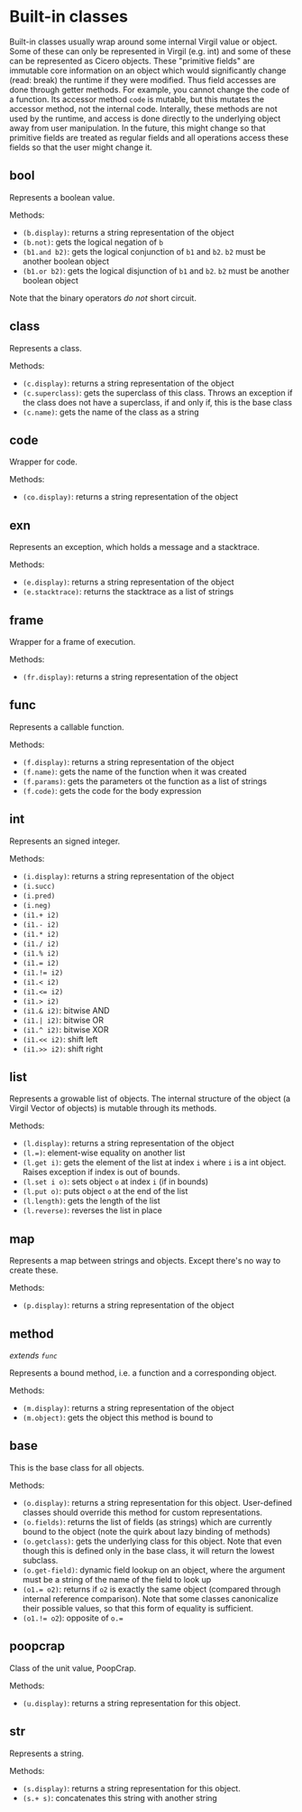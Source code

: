 # Built-in classes

Built-in classes usually wrap around some internal Virgil value or object. Some
of these can only be represented in Virgil (e.g. int) and some of these can
be represented as Cicero objects. These "primitive fields" are immutable core
information on an object which would significantly change (read: break) the
runtime if they were modified. Thus field accesses are done through getter
methods. For example, you cannot change the code of a function. Its accessor
method `code` is mutable, but this mutates the accessor method, not the 
internal code. Interally, these methods are not used by the runtime, and access
is done directly to the underlying object away from user manipulation. In the
future, this might change so that primitive fields are treated as regular
fields and all operations access these fields so that the user might change it.

## bool

Represents a boolean value.

Methods:
* `(b.display)`: returns a string representation of the object
* `(b.not)`: gets the logical negation of `b`
* `(b1.and b2)`: gets the logical conjunction of `b1` and `b2`. `b2` must be
  another boolean object
* `(b1.or b2)`: gets the logical disjunction of `b1` and `b2`. `b2` must be
  another boolean object

Note that the binary operators *do not* short circuit.

## class

Represents a class.

Methods:
* `(c.display)`: returns a string representation of the object
* `(c.superclass)`: gets the superclass of this class. Throws an exception if
  the class does not have a superclass, if and only if, this is the base class
* `(c.name)`: gets the name of the class as a string

## code

Wrapper for code.

Methods:
* `(co.display)`: returns a string representation of the object

## exn

Represents an exception, which holds a message and a stacktrace.

Methods:
* `(e.display)`: returns a string representation of the object
* `(e.stacktrace)`: returns the stacktrace as a list of strings

## frame

Wrapper for a frame of execution.

Methods:
* `(fr.display)`: returns a string representation of the object

## func

Represents a callable function.

Methods:
* `(f.display)`: returns a string representation of the object
* `(f.name)`: gets the name of the function when it was created
* `(f.params)`: gets the parameters ot the function as a list of strings
* `(f.code)`: gets the code for the body expression

## int

Represents an signed integer.

Methods:
* `(i.display)`: returns a string representation of the object
* `(i.succ)`
* `(i.pred)`
* `(i.neg)`
* `(i1.+ i2)`
* `(i1.- i2)`
* `(i1.* i2)`
* `(i1./ i2)`
* `(i1.% i2)`
* `(i1.= i2)`
* `(i1.!= i2)`
* `(i1.< i2)`
* `(i1.<= i2)`
* `(i1.> i2)`
* `(i1.& i2)`: bitwise AND
* `(i1.| i2)`: bitwise OR
* `(i1.^ i2)`: bitwise XOR
* `(i1.<< i2)`: shift left
* `(i1.>> i2)`: shift right

## list

Represents a growable list of objects. The internal structure of the object
(a Virgil Vector of objects) is mutable through its methods.

Methods:
* `(l.display)`: returns a string representation of the object
* `(l.=)`: element-wise equality on another list
* `(l.get i)`: gets the element of the list at index `i` where `i` is a int
  object. Raises exception if index is out of bounds.
* `(l.set i o)`: sets object `o` at index `i` (if in bounds)
* `(l.put o)`: puts object `o` at the end of the list
* `(l.length)`: gets the length of the list
* `(l.reverse)`: reverses the list in place

## map

Represents a map between strings and objects. Except there's no way to create
these.

Methods:
* `(p.display)`: returns a string representation of the object

## method

*extends `func`*

Represents a bound method, i.e. a function and a corresponding object.

Methods:
* `(m.display)`: returns a string representation of the object
* `(m.object)`: gets the object this method is bound to

## base

This is the base class for all objects.

Methods:
* `(o.display)`: returns a string representation for this object.
  User-defined classes should override this method for custom representations.
* `(o.fields)`: returns the list of fields (as strings) which are currently
  bound to the object (note the quirk about lazy binding of methods)
* `(o.getclass)`: gets the underlying class for this object. Note that even
  though this is defined only in the base class, it will return the lowest
  subclass.
* `(o.get-field)`: dynamic field lookup on an object, where the argument must
  be a string of the name of the field to look up
* `(o1.= o2)`: returns if `o2` is exactly the same object (compared through
  internal reference comparison). Note that some classes canonicalize their
  possible values, so that this form of equality is sufficient.
* `(o1.!= o2`): opposite of `o.=`

## poopcrap

Class of the unit value, PoopCrap.

Methods:
* `(u.display)`: returns a string representation for this object.

## str

Represents a string.

Methods:
* `(s.display)`: returns a string representation for this object.
* `(s.+ s)`: concatenates this string with another string


